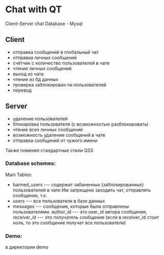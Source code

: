 # Chat with QT 

Client-Server chat
Database - Mysql

## Client
- отправка сообщений в глобальный чат
- отправка личных сообщений
- счётчик с количество пользователей в чате 
- чтение личных сообщений
- выход из чата
- чтение из бд данных
- проверка заблокирован ли пользователей
- перевод
## Server
- удаление пользователей
- блокировка пользователя (с возможностью разблокировать)
- чтение всех личных сообщений
- возможность удаление сообщений в чате
- отправка сообщений от чужого имени

Также поменял стандартные стили QSS

### Database schemes:
Main Tables:
- banned_users --- содержит забаненных (заблокированных) пользователей в чате
Им запрещено заходить чат, отправлять сообщение, т.к.
- users --- все пользователи в базе данных
- messages --- сообщение, которые были отправлены пользователями. author_id --- это user_id автора сообщения, receiver_id --- это получатель сообщения (если в receiver_id стоит ноль, то это сообщение получат все пользователи)

### Demo:
в директории demo
